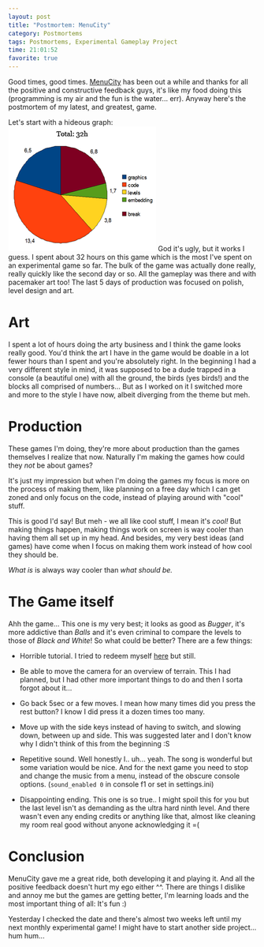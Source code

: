 ```yaml
---
layout: post
title: "Postmortem: MenuCity"
category: Postmortems
tags: Postmortems, Experimental Gameplay Project
time: 21:01:52
favorite: true
---
```

Good times, good times. [MenuCity](/blog/2009/10/13/menucity//) has been out a while and thanks for all the positive and constructive feedback guys, it's like my food doing this (programming is my air and the fun is the water... err). Anyway here's the postmortem of my latest, and greatest, game.

Let's start with a hideous graph:
![](/images/games/menucitygraph.png)
God it's ugly, but it works I guess. I spent about 32 hours on this game which is the most I've spent on an experimental game so far. The bulk of the game was actually done really, really quickly like the second day or so. All the gameplay was there and with pacemaker art too! The last 5 days of production was focused on polish, level design and art.

# Art

I spent a lot of hours doing the arty business and I think the game looks really good. You'd think the art I have in the game would be doable in a lot fewer hours than I spent and you're absolutely right. In the beginning I had a very different style in mind, it was supposed to be a dude trapped in a console (a beautiful one) with all the ground, the birds (yes birds!) and the blocks all comprised of numbers... But as I worked on it I switched more and more to the style I have now, albeit diverging from the theme but meh.

# Production

These games I'm doing, they're more about production than the games themselves I realize that now. Naturally I'm making the games how could they *not* be about games?

It's just my impression but when I'm doing the games my focus is more on the process of making them, like planning on a free day which I can get zoned and only focus on the code, instead of playing around with "cool" stuff.

This is good I'd say! But meh - we all like cool stuff, I mean it's *cool!* But making things happen, making things work on screen is way cooler than having them all set up in my head. And besides, my very best ideas (and games) have come when I focus on making them work instead of how cool they should be.

*What is* is always way cooler than *what should be.*

# The Game itself

Ahh the game... This one is my very best; it looks as good as *Bugger*, it's more addictive than *Balls* and it's even criminal to compare the levels to those of *Black and White*! So what could be better? There are a few things:
+   Horrible tutorial. I tried to redeem myself [here](/blog/2009/10/16/menucity_level_0_walkthrough/) but still.

+   Be able to move the camera for an overview of terrain. This I had planned, but I had other more important things to do and then I sorta forgot about it...

+   Go back 5sec or a few moves. I mean how many times did you press the rest button? I know I did press it a dozen times too many.

+   Move up with the side keys instead of having to switch, and slowing down, between up and side. This was suggested later and I don't know why I didn't think of this from the beginning :S

+   Repetitive sound. Well honestly I.. uh... yeah. The song is wonderful but some variation would be nice. And for the next game you need to stop and change the music from a menu, instead of the obscure console options. (`sound_enabled 0` in console f1 or set in settings.ini)

+   Disappointing ending. This one is so true.. I might spoil this for you but the last level isn't as demanding as the ultra hard ninth level. And there wasn't even any ending credits or anything like that, almost like cleaning my room real good without anyone acknowledging it =(

# Conclusion

MenuCity gave me a great ride, both developing it and playing it. And all the positive feedback doesn't hurt my ego either ^^. There are things I dislike and annoy me but the games are getting better, I'm learning loads and the most important thing of all: It's fun :)

Yesterday I checked the date and there's almost two weeks left until my next monthly experimental game! I might have to start another side project... hum hum...

